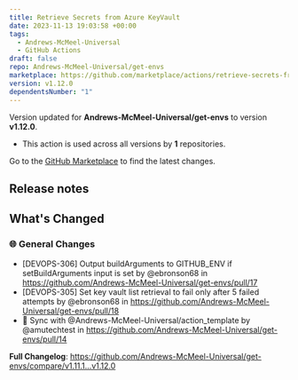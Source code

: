 ```yaml
---
title: Retrieve Secrets from Azure KeyVault
date: 2023-11-13 19:03:58 +00:00
tags:
  - Andrews-McMeel-Universal
  - GitHub Actions
draft: false
repo: Andrews-McMeel-Universal/get-envs
marketplace: https://github.com/marketplace/actions/retrieve-secrets-from-azure-keyvault
version: v1.12.0
dependentsNumber: "1"
---
```



Version updated for **Andrews-McMeel-Universal/get-envs** to version **v1.12.0**.
- This action is used across all versions by **1** repositories.

Go to the [GitHub Marketplace](https://github.com/marketplace/actions/retrieve-secrets-from-azure-keyvault) to find the latest changes.

## Release notes

<!-- Release notes generated using configuration in .github/release.yml at main -->

## What's Changed
### 🌐 General Changes
* [DEVOPS-306] Output buildArguments to GITHUB_ENV if setBuildArguments input is set by @ebronson68 in https://github.com/Andrews-McMeel-Universal/get-envs/pull/17
* [DEVOPS-305] Set key vault list retrieval to fail only after 5 failed attempts by @ebronson68 in https://github.com/Andrews-McMeel-Universal/get-envs/pull/18
* 🔄 Sync with @Andrews-McMeel-Universal/action_template by @amutechtest in https://github.com/Andrews-McMeel-Universal/get-envs/pull/14


**Full Changelog**: https://github.com/Andrews-McMeel-Universal/get-envs/compare/v1.11.1...v1.12.0
